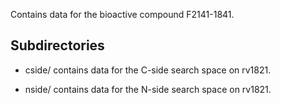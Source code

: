 Contains data for the bioactive compound F2141-1841.

## Subdirectories

- cside/ contains data for the C-side search space on rv1821.

- nside/ contains data for the N-side search space on rv1821.

